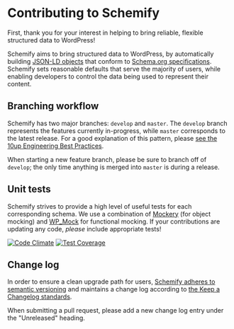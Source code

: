 # Contributing to Schemify

First, thank you for your interest in helping to bring reliable, flexible structured data to WordPress!

Schemify aims to bring structured data to WordPress, by automatically building [JSON-LD objects](http://json-ld.org/) that conform to [Schema.org specifications](http://schema.org/). Schemify sets reasonable defaults that serve the majority of users, while enabling developers to control the data being used to represent their content.

## Branching workflow

Schemify has two major branches: `develop` and `master`. The `develop` branch represents the features currently in-progress, while `master` corresponds to the latest release. For a good explanation of this pattern, please [see the 10up Engineering Best Practices](https://10up.github.io/Engineering-Best-Practices/version-control/#plugins).

When starting a new feature branch, please be sure to branch off of `develop`; the only time anything is merged into `master` is during a release.


## Unit tests

Schemify strives to provide a high level of useful tests for each corresponding schema. We use a combination of [Mockery](http://docs.mockery.io/en/latest/) (for object mocking) and [WP_Mock](https://github.com/10up/wp_mock) for functional mocking. If your contributions are updating any code, _please_ include appropriate tests!

[![Code Climate](https://codeclimate.com/github/stevegrunwell/schemify/badges/gpa.svg)](https://codeclimate.com/github/stevegrunwell/schemify)
[![Test Coverage](https://codeclimate.com/github/stevegrunwell/schemify/badges/coverage.svg)](https://codeclimate.com/github/stevegrunwell/schemify/coverage)


## Change log

In order to ensure a clean upgrade path for users, [Schemify adheres to semantic versioning](http://semver.org/) and maintains a change log according to [the Keep a Changelog standards](http://keepachangelog.com/).

When submitting a pull request, please add a new change log entry under the "Unreleased" heading.
